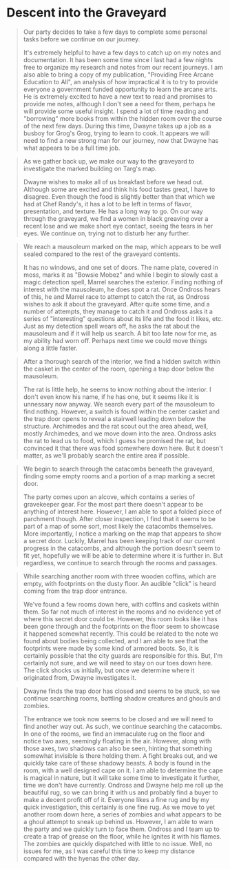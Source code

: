 # Descent into the Graveyard

>Our party decides to take a few days to complete some personal tasks before we continue on our journey.
>
>It's extremely helpful to have a few days to catch up on my notes and documentation. It has been some time since I last had a few nights free to organize my research and notes from our recent journeys. I am also able to bring a copy of my publication, "Providing Free Arcane Education to All", an analysis of how impractical it is to try to provide everyone a government funded opportunity to learn the arcane arts. He is extremely excited to have a new text to read and promises to provide me notes, although I don't see a need for them, perhaps he will provide some useful insight. I spend a lot of time reading and "borrowing" more books from within the hidden room over the course of the next few days. During this time, Dwayne takes up a job as a busboy for Grog's Grog, trying to learn to cook. It appears we will need to find a new strong man for our journey, now that Dwayne has what appears to be a full time job.

>As we gather back up, we make our way to the graveyard to investigate the marked building on Targ's map.
>
>Dwayne wishes to make all of us breakfast before we head out. Although some are excited and think his food tastes great, I have to disagree. Even though the food is slightly better than that which we had at Chef Randy's, it has a lot to be left in terms of flavor, presentation, and texture. He has a long way to go. On our way through the graveyard, we find a women in black greaving over a recent lose and we make short eye contact, seeing the tears in her eyes. We continue on, trying not to disturb her any further.

>We reach a mausoleum marked on the map, which appears to be well sealed compared to the rest of the graveyard contents.
>
>It has no windows, and one set of doors. The name plate, covered in moss, marks it as "Bowsie Mobez" and while I begin to slowly cast a magic detection spell, Marrel searches the exterior. Finding nothing of interest with the mausoleum, he does spot a rat. Once Ondross hears of this, he and Marrel race to attempt to catch the rat, as Ondross wishes to ask it about the graveyard. After quite some time, and a number of attempts, they manage to catch it and Ondross asks it a series of "interesting" questions about its life and the food it likes, etc. Just as my detection spell wears off, he asks the rat about the mausoleum and if it will help us search. A bit too late now for me, as my ability had worn off. Perhaps next time we could move things along a little faster.

>After a thorough search of the interior, we find a hidden switch within the casket in the center of the room, opening a trap door below the mausoleum.
>
>The rat is little help, he seems to know nothing about the interior. I don't even know his name, if he has one, but it seems like it is unnessary now anyway. We search every part of the mausoleum to find nothing. However, a switch is found within the center casket and the trap door opens to reveal a stairwell leading down below the structure. Archimedes and the rat scout out the area ahead, well, mostly Archimedes, and we move down into the area. Ondross asks the rat to lead us to food, which I guess he promised the rat, but convinced it that there was food somewhere down here. But it doesn't matter, as we'll probably search the entire area if possible.

>We begin to search through the catacombs beneath the graveyard, finding some empty rooms and a portion of a map marking a secret door.
>
>The party comes upon an alcove, which contains a series of gravekeeper gear. For the most part there doesn't appear to be anything of interest here. However, I am able to spot a folded piece of parchment though. After closer inspection, I find that it seems to be part of a map of some sort, most likely the catacombs themselves. More importantly, I notice a marking on the map that appears to show a secret door. Luckily, Marrel has been keeping track of our current progress in the catacombs, and although the portion doesn't seem to fit yet, hopefully we will be able to determine where it is further in. But regardless, we continue to search through the rooms and passages.

>While searching another room with three wooden coffins, which are empty, with footprints on the dusty floor. An audible "click" is heard coming from the trap door entrance.
>
>We've found a few rooms down here, with coffins and caskets within them. So far not much of interest in the rooms and no evidence yet of where this secret door could be. However, this room looks like it has been gone through and the footprints on the floor seem to showcase it happened somewhat recently. This could be related to the note we found about bodies being collected, and I am able to see that the footprints were made by some kind of armored boots. So, it is certainly possible that the city guards are responsible for this. But, I'm certainly not sure, and we will need to stay on our toes down here. The click shocks us initially, but once we determine where it originated from, Dwayne investigates it.

>Dwayne finds the trap door has closed and seems to be stuck, so we continue searching rooms, battling shadow creatures and ghouls and zombies.
>
>The entrance we took now seems to be closed and we will need to find another way out. As such, we continue searching the catacombs. In one of the rooms, we find an immaculate rug on the floor and notice two axes, seemingly floating in the air. However, along with those axes, two shadows can also be seen, hinting that something somewhat invisible is there holding them. A fight breaks out, and we quickly take care of these shadowy beasts. A body is found in the room, with a well designed cape on it. I am able to determine the cape is magical in nature, but it will take some time to investigate it further, time we don't have currently. Ondross and Dwayne help me roll up the beautiful rug, so we can bring it with us and probably find a buyer to make a decent profit off of it. Everyone likes a fine rug and by my quick investigation, this certainly is one fine rug. As we move to yet another room down here, a series of zombies and what appears to be a ghoul attempt to sneak up behind us. However, I am able to warn the party and we quickly turn to face them. Ondross and I team up to create a trap of grease on the floor, while he ignites it with his flames. The zombies are quickly dispatched with little to no issue. Well, no issues for me, as I was careful this time to keep my distance compared with the hyenas the other day.
